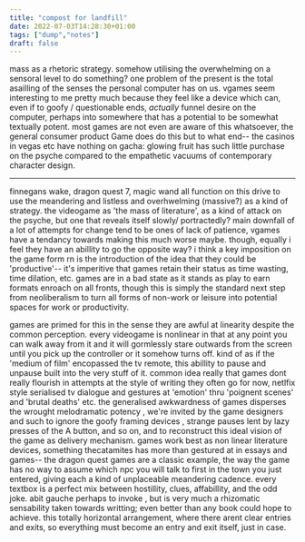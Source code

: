 ```yaml
---
title: "compost for landfill"
date: 2022-07-03T14:28:30+01:00
tags: ["dump","notes"]
draft: false
---
```


mass as a rhetoric strategy. somehow utilising the overwhelming on a sensoral level to do something? one problem of the present is the total asailling of the senses the personal computer has on us. vgames seem interesting to me pretty much because they feel like a device which can, even if to goofy / questionable ends, *actually* funnel desire on the computer, perhaps into somewhere that has a potential to be somewhat textually potent. most games are not even are aware of this whatsoever, the general consumer product Game does do this but to what end-- the casinos in vegas etc have nothing on gacha: glowing fruit has such little purchase on the psyche compared to the empathetic vacuums of contemporary character design.

---

finnegans wake, dragon quest 7, magic wand all function on this drive to use the meandering and listless and overhwelming (massive?) as a kind of strategy. the videogame as 'the mass of literature', as a kind of attack on the psyche, but one that reveals itself slowly/ portractedly? main downfall of a lot of attempts for change tend to be ones of lack of patience, vgames have a tendancy towards making this much worse maybe. though, equally i feel they have an abillity to go the opposite way? i think a key imposition on the game form rn is the introduction of the idea that they could be 'productive'-- it's imperitive that games retain their status as time wasting, time dilation, etc. games are in a bad state as it stands as play to earn formats enroach on all fronts, though this is simply the standard next step from neoliberalism to turn all forms of non-work or leisure into potential spaces for work or productivity.

games are primed for this in the sense they are awful at linearity despite the common perception. every videogame is nonlinear in that at any point you can walk away from it and it will gormlessly stare outwards from the screen until you pick up the controller or it somehow turns off. kind of as if the 'medium of film' encopassed the tv remote, this abillity to pause and unpause built into the very stuff of it. common idea really that games dont really flourish in attempts at the style of writing they often go for now, netlfix style serialised tv dialogue and gestures at 'emotion' thru 'poignent scenes' and 'brutal deaths' etc. the generalised awkwardness of games disperses the wrought melodramatic potency , we're invited by the game designers and such to ignore the goofy framing devices , strange pauses lent by lazy presses of the A button, and so on, and to reconstruct this ideal vision of the game as delivery mechanism. games work best as non linear literature devices, something thecatamites has more than gestured at in essays and games-- the dragon quest games are a classic example, the way the game has no way to assume which npc you will talk to first in the town you just entered, giving each a kind of unplaceable meandering cadence. every textbox is a perfect mix between hostillity, clues, affabillity, and the odd joke. abit gauche perhaps to invoke , but is very much a rhizomatic sensability taken towards writting; even better than any book could hope to achieve. this totally horizontal arrangement, where there arent clear entries and exits, so everything must become an entry and exit itself, just in case.
